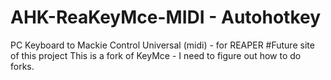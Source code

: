 # AHK-ReaKeyMce-MIDI - Autohotkey
PC Keyboard to Mackie Control Universal (midi) - for REAPER
#Future site of this project
This is a fork of KeyMce - I need to figure out how to do forks.
